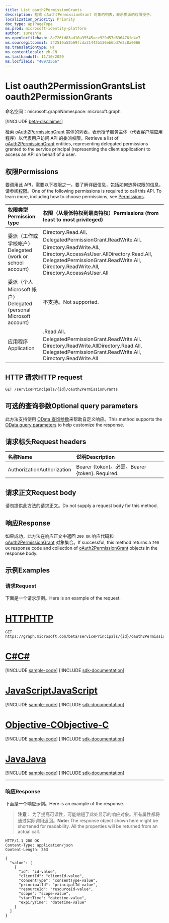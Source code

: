 ```yaml
---
title: List oauth2PermissionGrants
description: 检索 oAuth2PermissionGrant 对象的列表，表示委派的权限授予。
localization_priority: Priority
doc_type: apiPageType
ms.prod: microsoft-identity-platform
author: sureshja
ms.openlocfilehash: 8e726fd83ad10a35545ace929d57d636476fd4e7
ms.sourcegitcommit: 342516a52b69fcda31442b130eb6bd7e2c8a0066
ms.translationtype: HT
ms.contentlocale: zh-CN
ms.lasthandoff: 11/10/2020
ms.locfileid: "48972566"
---
```

# <a name="list-oauth2permissiongrants"></a><span data-ttu-id="9ae60-103">List oauth2PermissionGrants</span><span class="sxs-lookup"><span data-stu-id="9ae60-103">List oauth2PermissionGrants</span></span>

<span data-ttu-id="9ae60-104">命名空间：microsoft.graph</span><span class="sxs-lookup"><span data-stu-id="9ae60-104">Namespace: microsoft.graph</span></span>

[!INCLUDE [beta-disclaimer](../../includes/beta-disclaimer.md)]

<span data-ttu-id="9ae60-105">检索 [oAuth2PermissionGrant](../resources/oAuth2PermissionGrant.md) 实体的列表，表示授予服务主体（代表客户端应用程序）以代表用户访问 API 的委派权限。</span><span class="sxs-lookup"><span data-stu-id="9ae60-105">Retrieve a list of [oAuth2PermissionGrant](../resources/oAuth2PermissionGrant.md) entities, representing delegated permissions granted to the service principal (representing the client application) to access an API on behalf of a user.</span></span>

## <a name="permissions"></a><span data-ttu-id="9ae60-106">权限</span><span class="sxs-lookup"><span data-stu-id="9ae60-106">Permissions</span></span>

<span data-ttu-id="9ae60-p101">要调用此 API，需要以下权限之一。要了解详细信息，包括如何选择权限的信息，请参阅[权限](/graph/permissions-reference)。</span><span class="sxs-lookup"><span data-stu-id="9ae60-p101">One of the following permissions is required to call this API. To learn more, including how to choose permissions, see [Permissions](/graph/permissions-reference).</span></span>

|<span data-ttu-id="9ae60-109">权限类型</span><span class="sxs-lookup"><span data-stu-id="9ae60-109">Permission type</span></span>      | <span data-ttu-id="9ae60-110">权限（从最低特权到最高特权）</span><span class="sxs-lookup"><span data-stu-id="9ae60-110">Permissions (from least to most privileged)</span></span>              |
|:--------------------|:---------------------------------------------------------|
|<span data-ttu-id="9ae60-111">委派（工作或学校帐户）</span><span class="sxs-lookup"><span data-stu-id="9ae60-111">Delegated (work or school account)</span></span> | <span data-ttu-id="9ae60-112">Directory.Read.All、DelegatedPermissionGrant.ReadWrite.All、Directory.ReadWrite.All、Directory.AccessAsUser.All</span><span class="sxs-lookup"><span data-stu-id="9ae60-112">Directory.Read.All, DelegatedPermissionGrant.ReadWrite.All, Directory.ReadWrite.All, Directory.AccessAsUser.All</span></span>    |
|<span data-ttu-id="9ae60-113">委派（个人 Microsoft 帐户）</span><span class="sxs-lookup"><span data-stu-id="9ae60-113">Delegated (personal Microsoft account)</span></span> | <span data-ttu-id="9ae60-114">不支持。</span><span class="sxs-lookup"><span data-stu-id="9ae60-114">Not supported.</span></span>    |
|<span data-ttu-id="9ae60-115">应用程序</span><span class="sxs-lookup"><span data-stu-id="9ae60-115">Application</span></span> | <span data-ttu-id="9ae60-116">.Read.All、DelegatedPermissionGrant.ReadWrite.All、Directory.ReadWrite.All</span><span class="sxs-lookup"><span data-stu-id="9ae60-116">Directory.Read.All, DelegatedPermissionGrant.ReadWrite.All, Directory.ReadWrite.All</span></span> |

## <a name="http-request"></a><span data-ttu-id="9ae60-117">HTTP 请求</span><span class="sxs-lookup"><span data-stu-id="9ae60-117">HTTP request</span></span>

<!-- { "blockType": "ignored" } -->

```http
GET /servicePrincipals/{id}/oauth2PermissionGrants
```

## <a name="optional-query-parameters"></a><span data-ttu-id="9ae60-118">可选的查询参数</span><span class="sxs-lookup"><span data-stu-id="9ae60-118">Optional query parameters</span></span>

<span data-ttu-id="9ae60-119">此方法支持使用 [OData 查询参数](/graph/query_parameters)来帮助自定义响应。</span><span class="sxs-lookup"><span data-stu-id="9ae60-119">This method supports the [OData query parameters](/graph/query_parameters) to help customize the response.</span></span>

## <a name="request-headers"></a><span data-ttu-id="9ae60-120">请求标头</span><span class="sxs-lookup"><span data-stu-id="9ae60-120">Request headers</span></span>

| <span data-ttu-id="9ae60-121">名称</span><span class="sxs-lookup"><span data-stu-id="9ae60-121">Name</span></span>           | <span data-ttu-id="9ae60-122">说明</span><span class="sxs-lookup"><span data-stu-id="9ae60-122">Description</span></span>                |
|:---------------|:---------------------------|
| <span data-ttu-id="9ae60-123">Authorization</span><span class="sxs-lookup"><span data-stu-id="9ae60-123">Authorization</span></span>  | <span data-ttu-id="9ae60-p102">Bearer {token}。必需。</span><span class="sxs-lookup"><span data-stu-id="9ae60-p102">Bearer {token}. Required.</span></span>  |

## <a name="request-body"></a><span data-ttu-id="9ae60-126">请求正文</span><span class="sxs-lookup"><span data-stu-id="9ae60-126">Request body</span></span>

<span data-ttu-id="9ae60-127">请勿提供此方法的请求正文。</span><span class="sxs-lookup"><span data-stu-id="9ae60-127">Do not supply a request body for this method.</span></span>

## <a name="response"></a><span data-ttu-id="9ae60-128">响应</span><span class="sxs-lookup"><span data-stu-id="9ae60-128">Response</span></span>

<span data-ttu-id="9ae60-129">如果成功，此方法在响应正文中返回 `200 OK` 响应代码和 [oAuth2PermissionGrant](../resources/oauth2permissiongrant.md) 对象集合。</span><span class="sxs-lookup"><span data-stu-id="9ae60-129">If successful, this method returns a `200 OK` response code and collection of [oAuth2PermissionGrant](../resources/oauth2permissiongrant.md) objects in the response body.</span></span>

## <a name="examples"></a><span data-ttu-id="9ae60-130">示例</span><span class="sxs-lookup"><span data-stu-id="9ae60-130">Examples</span></span>

### <a name="request"></a><span data-ttu-id="9ae60-131">请求</span><span class="sxs-lookup"><span data-stu-id="9ae60-131">Request</span></span>

<span data-ttu-id="9ae60-132">下面是一个请求示例。</span><span class="sxs-lookup"><span data-stu-id="9ae60-132">Here is an example of the request.</span></span>


# <a name="http"></a>[<span data-ttu-id="9ae60-133">HTTP</span><span class="sxs-lookup"><span data-stu-id="9ae60-133">HTTP</span></span>](#tab/http)
<!-- {
  "blockType": "request",
  "name": "get_servicePrincipal_oAuth2PermissionGrants"
}-->

```msgraph-interactive
GET https://graph.microsoft.com/beta/servicePrincipals/{id}/oauth2PermissionGrants
```
# <a name="c"></a>[<span data-ttu-id="9ae60-134">C#</span><span class="sxs-lookup"><span data-stu-id="9ae60-134">C#</span></span>](#tab/csharp)
[!INCLUDE [sample-code](../includes/snippets/csharp/get-serviceprincipal-oauth2permissiongrants-csharp-snippets.md)]
[!INCLUDE [sdk-documentation](../includes/snippets/snippets-sdk-documentation-link.md)]

# <a name="javascript"></a>[<span data-ttu-id="9ae60-135">JavaScript</span><span class="sxs-lookup"><span data-stu-id="9ae60-135">JavaScript</span></span>](#tab/javascript)
[!INCLUDE [sample-code](../includes/snippets/javascript/get-serviceprincipal-oauth2permissiongrants-javascript-snippets.md)]
[!INCLUDE [sdk-documentation](../includes/snippets/snippets-sdk-documentation-link.md)]

# <a name="objective-c"></a>[<span data-ttu-id="9ae60-136">Objective-C</span><span class="sxs-lookup"><span data-stu-id="9ae60-136">Objective-C</span></span>](#tab/objc)
[!INCLUDE [sample-code](../includes/snippets/objc/get-serviceprincipal-oauth2permissiongrants-objc-snippets.md)]
[!INCLUDE [sdk-documentation](../includes/snippets/snippets-sdk-documentation-link.md)]

# <a name="java"></a>[<span data-ttu-id="9ae60-137">Java</span><span class="sxs-lookup"><span data-stu-id="9ae60-137">Java</span></span>](#tab/java)
[!INCLUDE [sample-code](../includes/snippets/java/get-serviceprincipal-oauth2permissiongrants-java-snippets.md)]
[!INCLUDE [sdk-documentation](../includes/snippets/snippets-sdk-documentation-link.md)]

---


### <a name="response"></a><span data-ttu-id="9ae60-138">响应</span><span class="sxs-lookup"><span data-stu-id="9ae60-138">Response</span></span>

<span data-ttu-id="9ae60-139">下面是一个响应示例。</span><span class="sxs-lookup"><span data-stu-id="9ae60-139">Here is an example of the response.</span></span> 

> <span data-ttu-id="9ae60-p103">**注意：** 为了提高可读性，可能缩短了此处显示的响应对象。所有属性都将通过实际调用返回。</span><span class="sxs-lookup"><span data-stu-id="9ae60-p103">**Note:** The response object shown here might be shortened for readability. All the properties will be returned from an actual call.</span></span>

<!-- {
  "blockType": "response",
  "truncated": true,
  "@odata.type": "microsoft.graph.oAuth2PermissionGrant",
  "isCollection": true
} -->

```http
HTTP/1.1 200 OK
Content-Type: application/json
Content-Length: 253

{
  "value": [
    {
      "id": "id-value",
      "clientId": "clientId-value",
      "consentType": "consentType-value",
      "principalId": "principalId-value",
      "resourceId": "resourceId-value",
      "scope": "scope-value",
      "startTime": "datetime-value",
      "expiryTime": "datetime-value"
    }
  ]
}
```

<!-- uuid: 8fcb5dbc-d5aa-4681-8e31-b001d5168d79
2015-10-25 14:57:30 UTC -->
<!--
{
  "type": "#page.annotation",
  "description": "List oAuth2PermissionGrants",
  "keywords": "",
  "section": "documentation",
  "tocPath": "",
  "suppressions": [
  ]
}
-->


